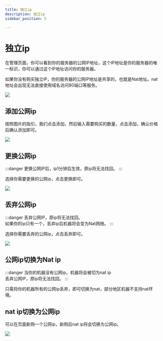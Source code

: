 ```yaml
---
title: 独立ip
description: 独立ip
sidebar_position: 5

---
```


# 独立ip

在管理页面，你可以看到你的服务器的公网IP地址，这个IP地址是你的服务器的唯一标识，你可以通过这个IP地址访问你的服务器。

如果你没有购买独立IP，你的服务器的公网IP地址是共享的，也就是Nat地址。nat地址会出现无法直接使用域名访问80端口等服务。


![](https://cn-sy1.rains3.com/rainyun-assets/Pic/2023/12/img_1701661988_3f0b4e2e213d316cacfc74053f87aa69)

## 添加公网ip

按照图片的指引，我们点击添加，然后输入需要购买的数量，点击添加，确认价格后确认添加即可。

![](https://cn-sy1.rains3.com/rainyun-assets/pic/2024/07/20240717114343_f05ab9a6cc0c9cacb98a77971b75d9ce.png)

## 更换公网ip

:::danger
更换公网IP后，ip1分钟后生效，原ip将无法找回。
:::

选择你需要更换的公网ip，点击更换即可。

![](https://cn-sy1.rains3.com/rainyun-assets/pic/2024/07/20240717114639_37dd2be6b67bf7ac0ae800cc31e4bd4d.png)


## 丢弃公网ip

:::danger
丢弃公网IP，原ip将无法找回。<br/>
如果你的ip只有一个，丢弃ip后机器将会变为Nat网络。
:::

选择你需要丢弃的公网ip，点击丢弃即可。

![](https://cn-sy1.rains3.com/rainyun-assets/pic/2024/07/20240717114733_7f4e54a360ac1bf87555ce6822ca9185.png)

## 公网ip切换为Nat ip

:::danger
当你的机器没有公网ip，机器将会被切为nat ip<br/>
丢弃公网IP，原ip将无法找回。
:::

只需将你的机器所有的公网ip丢弃，即可切换为nat，部分地区机器不支持nat环境。

## nat ip切换为公网ip

可以在页面新购一个公网ip，新购后nat ip将会切换为公网ip。

![](https://cn-sy1.rains3.com/rainyun-assets/pic/2024/07/20240717114343_f05ab9a6cc0c9cacb98a77971b75d9ce.png)

